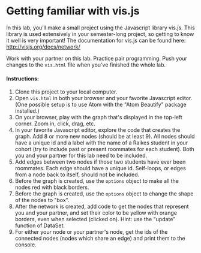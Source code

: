 # Getting familiar with vis.js

In this lab, you’ll make a small project using the Javascript library vis.js. This library is used extensively in your semester-long project, so getting to know it well is very important! The documentation for vis.js can be found here: <http://visjs.org/docs/network/>

Work with your partner on this lab. Practice pair programming. Push your changes to the `vis.html` file when you've finished the whole lab.

#### Instructions:

1.  Clone this project to your local computer.
2.  Open `vis.html` in both your browser and your favorite Javascript editor. (One possible setup is to use Atom with the "Atom Beautify" package installed.)
3.  On your browser, play with the graph that's displayed in the top-left corner. Zoom in, click, drag, etc.
4.  In your favorite Javascript editor, explore the code that creates the graph. Add 8 or more new nodes (should be at least 9). All nodes should have a unique id and a label with the name of a Raikes student in your cohort (try to include past or present roommates for each student). Both you and your partner for this lab need to be included.
5.  Add edges between two nodes if those two students have ever been roommates. Each edge should have a unique id. Self-loops, or edges from a node back to itself, should not be included.
6.  Before the graph is created, use the `options` object to make all the nodes red with black borders.
7.  Before the graph is created, use the `options` object to change the shape of the nodes to "box".
8.  After the network is created, add code to get the nodes that represent you and your partner, and set their color to be yellow with orange borders, even when selected (clicked on). Hint: use the "update" function of DataSet.
9.  For either your node or your partner's node, get the ids of the connected nodes (nodes which share an edge) and print them to the console.
